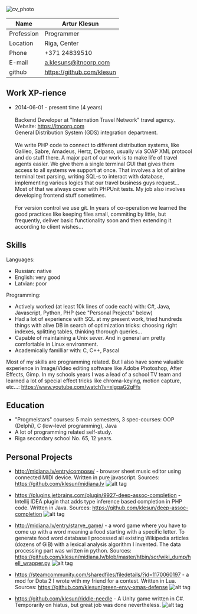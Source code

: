 
![cv_photo](https://user-images.githubusercontent.com/5202330/38005603-08518c7c-324a-11e8-9531-fb23edb76b3a.jpg)

Name       | Artur Klesun
 ---       |  ---
Profession | Programmer
Location   | Riga, Center
Phone      | +371 24839510
E-mail     | a.klesuns@itncorp.com
github     | https://github.com/klesun

 Work XP-rience
----------------

- 2014-06-01 - present time (4 years)<br/><br/>
Backend Developer at "Internation Travel Network" travel agency.<br/>
Website: https://itncorp.com<br/>
General Distribution System (GDS) integration department.<br/><br/>
 We write PHP code to connect to different distribution systems, like Galileo, 
Sabre, Amadeus, Hertz, Delpaso, usually via SOAP XML protocol and do stuff there. 
A major part of our work is to make life of travel agents easier.
We give them a single terminal GUI that gives them access to all systems we support 
at once. That involves a lot of  airline terminal text parsing, writing SQL-s to 
interact with database, implementing various logics that our travel business guys 
request... Most of that we always cover with PHPUnit tests. My job also involves 
developing frontend stuff sometimes.<br/><br/>
 For version control we use git. In years of co-operation we learned the good 
practices like keeping files small, commiting by little, but frequently, deliver 
basic functionality soon and then extending it according to client wishes...<br/>

 Skills
--------
Languages:
- Russian: native
- English: very good
- Latvian: poor

Programming:
- Actively worked (at least 10k lines of code each) with: C#, Java, Javascript, Python, PHP
(see "Personal Projects" below)
- Had a lot of experience with SQL at my present work, tried hundreds things with alive DB in search 
of optimization tricks: choosing right indexes, splitting tables, thinking thorough queries...
- Capable of maintaining a Unix sever. And in general am pretty comfortable in Linux environment.
- Academically familliar with: C, C++, Pascal

Most of my skills are programming related. But I also have some valuable experience in Image/Video editing 
software like Adobe Photoshop, After Effects, Gimp. In my schools years I was a lead of a school TV team 
and learned a lot of special effect tricks like chroma-keying, motion capture, etc...:
https://www.youtube.com/watch?v=xlgqaG2gFfs

 Education
-----------

- "Progmeistars" courses: 5 main semesters, 3 spec-courses: OOP (Delphi), C (low-level programming), Java
- A lot of programming related self-study.
- Riga secondary school No. 65, 12 years.

 Personal Projects
-------------------

- http://midiana.lv/entry/compose/ - browser sheet music editor using connected MIDI device. Written in pure javascript. 
Sources: https://github.com/klesun/midiana.lv
![alt tag](https://github.com/klesun/midiana.lv/raw/master/screenshot_compose.png)

- https://plugins.jetbrains.com/plugin/9927-deep-assoc-completion - Intellij IDEA plugin that adds type inference based completion in PHP code. 
Written in Java.
Sources: https://github.com/klesun/deep-assoc-completion
![alt tag](https://raw.githubusercontent.com/klesun/phpstorm-deep-keys/master/imgs/screenshot.png)

- http://midiana.lv/entry/starve_game/ - a word game where you have to come up with a word meaning a food starting with a specific letter. 
To generate food word database I processed all existing Wikipedia articles (dozens of GiB) with a lexical analysis algorithm I invented. 
The data processing part was written in python.
Sources: https://github.com/klesun/midiana.lv/blob/master/htbin/scr/wiki_dump/hell_wrapper.py
![alt tag](https://cloud.githubusercontent.com/assets/5202330/26429290/babeb7f2-40ee-11e7-98e0-ab4b04306c41.png)

- https://steamcommunity.com/sharedfiles/filedetails/?id=1170060197 - a mod for Dota 2 I wrote with my friend for a contest. Written in Lua.
Sources: https://github.com/klesun/green-envy-xmas-defense
![alt tag](https://steamuserimages-a.akamaihd.net/ugc/867368888873667911/D53C89CC75A47AC50C09409D0BFBA4CF97242F80/)

- https://github.com/klesun/riddle-needle - A Unity game written in C#. Temporarily on hiatus, but great job was done nevertheless.
![alt tag](https://github.com/klesun/riddle-needle/blob/master/screenshots/village.png?raw=true)
